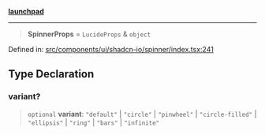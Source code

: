 [**launchpad**](index.md)

***

> **SpinnerProps** = `LucideProps` & `object`

Defined in: [src/components/ui/shadcn-io/spinner/index.tsx:241](https://github.com/victorbratov/launchpad/blob/d14315d3bd6634bc1c0e4507f8ad0551e9221cbc/src/components/ui/shadcn-io/spinner/index.tsx#L241)

## Type Declaration

### variant?

> `optional` **variant**: `"default"` \| `"circle"` \| `"pinwheel"` \| `"circle-filled"` \| `"ellipsis"` \| `"ring"` \| `"bars"` \| `"infinite"`
